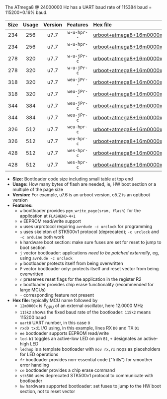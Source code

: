 The ATmega8 @ 24000000 Hz has a UART baud rate of 115384 baud = 115200+0.16% baud.

|Size|Usage|Version|Features|Hex file|
|:-:|:-:|:-:|:-:|:--|
|234|256|u7.7|`w-u-hpr--`|[urboot+atmega8+16m0000x+++76k8_uart0_rxd0_txd1_led+b5_fr_hw.hex](https://raw.githubusercontent.com/stefanrueger/urboot.hex/main/mcus/atmega8/external_oscillator/fcpu+16m0000_Hz/br+++76k8_bps/urboot+atmega8+16m0000x+++76k8_uart0_rxd0_txd1_led+b5_fr_hw.hex)|
|234|256|u7.7|`w-u-hpr--`|[urboot+atmega8+16m0000x+++76k8_uart0_rxd0_txd1_lednop_fr_hw.hex](https://raw.githubusercontent.com/stefanrueger/urboot.hex/main/mcus/atmega8/external_oscillator/fcpu+16m0000_Hz/br+++76k8_bps/urboot+atmega8+16m0000x+++76k8_uart0_rxd0_txd1_lednop_fr_hw.hex)|
|278|320|u7.7|`w-u-jPr-c`|[urboot+atmega8+16m0000x+++76k8_uart0_rxd0_txd1_led+b5_fr_ce.hex](https://raw.githubusercontent.com/stefanrueger/urboot.hex/main/mcus/atmega8/external_oscillator/fcpu+16m0000_Hz/br+++76k8_bps/urboot+atmega8+16m0000x+++76k8_uart0_rxd0_txd1_led+b5_fr_ce.hex)|
|278|320|u7.7|`w-u-jPr-c`|[urboot+atmega8+16m0000x+++76k8_uart0_rxd0_txd1_lednop_fr_ce.hex](https://raw.githubusercontent.com/stefanrueger/urboot.hex/main/mcus/atmega8/external_oscillator/fcpu+16m0000_Hz/br+++76k8_bps/urboot+atmega8+16m0000x+++76k8_uart0_rxd0_txd1_lednop_fr_ce.hex)|
|318|320|u7.7|`weu-jPr--`|[urboot+atmega8+16m0000x+++76k8_uart0_rxd0_txd1_ee_led+b5_fr.hex](https://raw.githubusercontent.com/stefanrueger/urboot.hex/main/mcus/atmega8/external_oscillator/fcpu+16m0000_Hz/br+++76k8_bps/urboot+atmega8+16m0000x+++76k8_uart0_rxd0_txd1_ee_led+b5_fr.hex)|
|318|320|u7.7|`weu-jPr--`|[urboot+atmega8+16m0000x+++76k8_uart0_rxd0_txd1_ee_lednop_fr.hex](https://raw.githubusercontent.com/stefanrueger/urboot.hex/main/mcus/atmega8/external_oscillator/fcpu+16m0000_Hz/br+++76k8_bps/urboot+atmega8+16m0000x+++76k8_uart0_rxd0_txd1_ee_lednop_fr.hex)|
|344|384|u7.7|`weu-jPr-c`|[urboot+atmega8+16m0000x+++76k8_uart0_rxd0_txd1_ee_led+b5_fr_ce.hex](https://raw.githubusercontent.com/stefanrueger/urboot.hex/main/mcus/atmega8/external_oscillator/fcpu+16m0000_Hz/br+++76k8_bps/urboot+atmega8+16m0000x+++76k8_uart0_rxd0_txd1_ee_led+b5_fr_ce.hex)|
|344|384|u7.7|`weu-jPr-c`|[urboot+atmega8+16m0000x+++76k8_uart0_rxd0_txd1_ee_lednop_fr_ce.hex](https://raw.githubusercontent.com/stefanrueger/urboot.hex/main/mcus/atmega8/external_oscillator/fcpu+16m0000_Hz/br+++76k8_bps/urboot+atmega8+16m0000x+++76k8_uart0_rxd0_txd1_ee_lednop_fr_ce.hex)|
|326|512|u7.7|`weu-hpr-c`|[urboot+atmega8+16m0000x+++76k8_uart0_rxd0_txd1_ee_led+b5_fr_ce_hw.hex](https://raw.githubusercontent.com/stefanrueger/urboot.hex/main/mcus/atmega8/external_oscillator/fcpu+16m0000_Hz/br+++76k8_bps/urboot+atmega8+16m0000x+++76k8_uart0_rxd0_txd1_ee_led+b5_fr_ce_hw.hex)|
|326|512|u7.7|`weu-hpr-c`|[urboot+atmega8+16m0000x+++76k8_uart0_rxd0_txd1_ee_lednop_fr_ce_hw.hex](https://raw.githubusercontent.com/stefanrueger/urboot.hex/main/mcus/atmega8/external_oscillator/fcpu+16m0000_Hz/br+++76k8_bps/urboot+atmega8+16m0000x+++76k8_uart0_rxd0_txd1_ee_lednop_fr_ce_hw.hex)|
|428|512|u7.7|`wes-hpr-c`|[urboot+atmega8+16m0000x+++76k8_uart0_rxd0_txd1_ee_led+b5_fr_ce_stk500_hw.hex](https://raw.githubusercontent.com/stefanrueger/urboot.hex/main/mcus/atmega8/external_oscillator/fcpu+16m0000_Hz/br+++76k8_bps/urboot+atmega8+16m0000x+++76k8_uart0_rxd0_txd1_ee_led+b5_fr_ce_stk500_hw.hex)|
|428|512|u7.7|`wes-hpr-c`|[urboot+atmega8+16m0000x+++76k8_uart0_rxd0_txd1_ee_lednop_fr_ce_stk500_hw.hex](https://raw.githubusercontent.com/stefanrueger/urboot.hex/main/mcus/atmega8/external_oscillator/fcpu+16m0000_Hz/br+++76k8_bps/urboot+atmega8+16m0000x+++76k8_uart0_rxd0_txd1_ee_lednop_fr_ce_stk500_hw.hex)|

- **Size:** Bootloader code size including small table at top end
- **Usage:** How many bytes of flash are needed, ie, HW boot section or a multiple of the page size
- **Version:** For example, u7.6 is an urboot version, o5.2 is an optiboot version
- **Features:**
  + `w` bootloader provides `pgm_write_page(sram, flash)` for the application at `FLASHEND-4+1`
  + `e` EEPROM read/write support
  + `u` uses urprotocol requiring `avrdude -c urclock` for programming
  + `s` uses skeleton of STK500v1 protocol (deprecated); `-c urclock` and `-c arduino` both work
  + `h` hardware boot section: make sure fuses are set for reset to jump to boot section
  + `j` vector bootloader: applications *need to be patched externally*, eg, using `avrdude -c urclock`
  + `p` bootloader protects itself from being overwritten
  + `P` vector bootloader only: protects itself and reset vector from being overwritten
  + `r` preserves reset flags for the application in the register R2
  + `c` bootloader provides chip erase functionality (recommended for large MCUs)
  + `-` corresponding feature not present
- **Hex file:** typically MCU name followed by
  + `12m0000x` is F<sub>CPU</sub> of an external oscillator, here 12.0000 MHz
  + `115k2` shows the fixed baud rate of the bootloader: `115k2` means 115200 baud
  + `uart0` UART number, in this case `0`
  + `rxd0 txd1` I/O using, in this example, lines RX `D0` and TX `D1`
  + `ee` bootloader supports EEPROM read/write
  + `led-b1` toggles an active-low LED on pin `B1`, `+` designates an active-high LED
  + `lednop` is a template bootloader with `mov rx,rx` nops as placeholders for LED operations
  + `fr` bootloader provides non-essential code ("frills") for smoother error handling
  + `ce` bootloader provides a chip erase command
  + `stk500` uses deprecated STK500v1 protocol to communicate with bootloader
  + `hw` hardware supported bootloader: set fuses to jump to the HW boot section, not to reset vector

